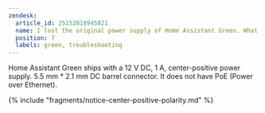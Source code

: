 ```yaml
---
zendesk:
  article_id: 25152018945821
  name: I lost the original power supply of Home Assistant Green. What type do I need to get?
  position: 7
  labels: green, troubleshooting
---
```


Home Assistant Green ships with a 12&nbsp;V&nbsp;DC, 1&nbsp;A, center-positive power supply. 5.5 mm * 2.1 mm DC barrel connector. It does not have PoE (Power over Ethernet).

{% include "fragments/notice-center-positive-polarity.md" %}